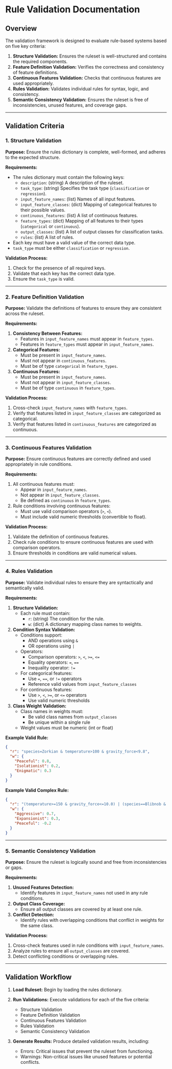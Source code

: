# Rule Validation Documentation

## Overview

The validation framework is designed to evaluate rule-based systems based on five key criteria:
1. **Structure Validation:** Ensures the ruleset is well-structured and contains the required components.
2. **Feature Definition Validation:** Verifies the correctness and consistency of feature definitions.
3. **Continuous Features Validation:** Checks that continuous features are used appropriately.
4. **Rules Validation:** Validates individual rules for syntax, logic, and consistency.
5. **Semantic Consistency Validation:** Ensures the ruleset is free of inconsistencies, unused features, and coverage gaps.

---

## Validation Criteria

### 1. Structure Validation

**Purpose:**
Ensure the rules dictionary is complete, well-formed, and adheres to the expected structure.

**Requirements:**
- The rules dictionary must contain the following keys:
  - `description`: (string) A description of the ruleset.
  - `task_type`: (string) Specifies the task type (`classification` or `regression`).
  - `input_feature_names`: (list) Names of all input features.
  - `input_feature_classes`: (dict) Mapping of categorical features to their possible values.
  - `continuous_features`: (list) A list of continuous features.
  - `feature_types`: (dict) Mapping of all features to their types (`categorical` or `continuous`).
  - `output_classes`: (list) A list of output classes for classification tasks.
  - `rules`: (list) A list of rules.
- Each key must have a valid value of the correct data type.
- `task_type` must be either `classification` or `regression`.

**Validation Process:**
1. Check for the presence of all required keys.
2. Validate that each key has the correct data type.
3. Ensure the `task_type` is valid.

---

### 2. Feature Definition Validation

**Purpose:**
Validate the definitions of features to ensure they are consistent across the ruleset.

**Requirements:**
1. **Consistency Between Features:**
   - Features in `input_feature_names` must appear in `feature_types`.
   - Features in `feature_types` must appear in `input_feature_names`.
2. **Categorical Features:**
   - Must be present in `input_feature_names`.
   - Must not appear in `continuous_features`.
   - Must be of type `categorical` in `feature_types`.
3. **Continuous Features:**
   - Must be present in `input_feature_names`.
   - Must not appear in `input_feature_classes`.
   - Must be of type `continuous` in `feature_types`.

**Validation Process:**
1. Cross-check `input_feature_names` with `feature_types`.
2. Verify that features listed in `input_feature_classes` are categorized as categorical.
3. Verify that features listed in `continuous_features` are categorized as continuous.

---

### 3. Continuous Features Validation

**Purpose:**
Ensure continuous features are correctly defined and used appropriately in rule conditions.

**Requirements:**
1. All continuous features must:
   - Appear in `input_feature_names`.
   - Not appear in `input_feature_classes`.
   - Be defined as `continuous` in `feature_types`.
2. Rule conditions involving continuous features:
   - Must use valid comparison operators (`>`, `<`).
   - Must include valid numeric thresholds (convertible to float).

**Validation Process:**
1. Validate the definition of continuous features.
2. Check rule conditions to ensure continuous features are used with comparison operators.
3. Ensure thresholds in conditions are valid numerical values.

---

### 4. Rules Validation

**Purpose:**
Validate individual rules to ensure they are syntactically and semantically valid.

**Requirements:**
1. **Structure Validation:**
   - Each rule must contain:
     - `r`: (string) The condition for the rule.
     - `w`: (dict) A dictionary mapping class names to weights.
2. **Condition Syntax Validation:**
   - Conditions support:
     - AND operations using `&`
     - OR operations using `|`
   - Operators:
     - Comparison operators: `>`, `<`, `>=`, `<=`
     - Equality operators: `=`, `==`
     - Inequality operator: `!=`
   - For categorical features:
     - Use `=`, `==`, or `!=` operators
     - Reference valid values from `input_feature_classes`
   - For continuous features:
     - Use `>`, `<`, `>=`, or `<=` operators
     - Use valid numeric thresholds
3. **Class Weight Validation:**
   - Class names in weights must:
     - Be valid class names from `output_classes`
     - Be unique within a single rule
   - Weight values must be numeric (int or float)

**Example Valid Rule:**
```json
{
  "r": "species=Zorkian & temperature>100 & gravity_force<9.8",
  "w": {
    "Peaceful": 0.8,
    "Isolationist": 0.2,
    "Enigmatic": 0.3
  }
}
```

**Example Valid Complex Rule:**
```json
{
  "r": "(temperature>=150 & gravity_force<=10.0) | (species==Blibnob & atmosphere_preference!=MethaneBased)",
  "w": {
    "Aggressive": 0.7,
    "Expansionist": 0.3,
    "Peaceful": -0.2
  }
}
```

---

### 5. Semantic Consistency Validation

**Purpose:**
Ensure the ruleset is logically sound and free from inconsistencies or gaps.

**Requirements:**
1. **Unused Features Detection:**
   - Identify features in `input_feature_names` not used in any rule conditions.
2. **Output Class Coverage:**
   - Ensure all output classes are covered by at least one rule.
3. **Conflict Detection:**
   - Identify rules with overlapping conditions that conflict in weights for the same class.

**Validation Process:**
1. Cross-check features used in rule conditions with `input_feature_names`.
2. Analyze rules to ensure all `output_classes` are covered.
3. Detect conflicting conditions or overlapping rules.

---

## Validation Workflow

1. **Load Ruleset:**
   Begin by loading the rules dictionary.

2. **Run Validations:**
   Execute validations for each of the five criteria:
   - Structure Validation
   - Feature Definition Validation
   - Continuous Features Validation
   - Rules Validation
   - Semantic Consistency Validation

3. **Generate Results:**
   Produce detailed validation results, including:
   - Errors: Critical issues that prevent the ruleset from functioning.
   - Warnings: Non-critical issues like unused features or potential conflicts.
